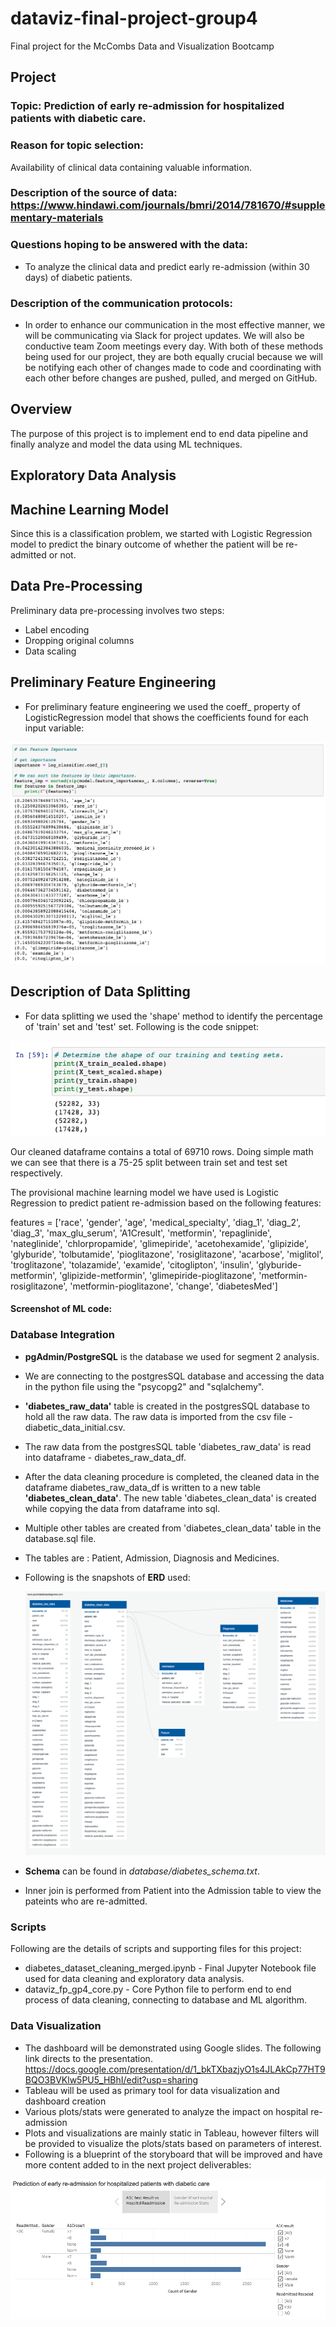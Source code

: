 # dataviz-final-project-group4
Final project for the McCombs Data and Visualization Bootcamp

## Project
### Topic: Prediction of early re-admission for hospitalized patients with diabetic care.
### Reason for topic selection:
Availability of clinical data containing valuable information.

### Description of the source of data: https://www.hindawi.com/journals/bmri/2014/781670/#supplementary-materials
### Questions hoping to be answered with the data: 
- To analyze the clinical data and predict early re-admission (within 30 days) of diabetic patients.

### Description of the communication protocols: 
- In order to enhance our communication in the most effective manner, we will be communicating via Slack for project updates. We will also be conductive team Zoom meetings every day. With both of these methods being used for our project, they are both equally crucial because we will be notifying each other of changes made to code and coordinating with each other before changes are pushed, pulled, and merged on GitHub.

## Overview
The purpose of this project is to implement end to end data pipeline and finally analyze and model the data using ML techniques.

## Exploratory Data Analysis


## Machine Learning Model
Since this is a classification problem, we started with Logistic Regression model to predict the binary outcome of whether the patient will be re-admitted or not.

## Data Pre-Processing
Preliminary data pre-processing involves two steps:
- Label encoding
- Dropping original columns
- Data scaling

## Preliminary Feature Engineering
- For preliminary feature engineering we used the coeff_ property of LogisticRegression model that shows the coefficients found for each input variable:

![](analysis/feature_imp.png) 

## Description of Data Splitting
- For data splitting we used the 'shape' method to identify the percentage of 'train' set and 'test' set. Following is the code snippet:

![](analysis/Test_Train_Set_Percentage.png)

Our cleaned dataframe contains a total of 69710 rows. Doing simple math we can see that there is a 75-25 split between train set and test set respectively.

The provisional machine learning model we have used is Logistic Regression to predict patient re-admission based on the following features:

features = ['race',
 'gender',
 'age',
 'medical_specialty',
 'diag_1',
 'diag_2',
 'diag_3',
 'max_glu_serum',
 'A1Cresult',
 'metformin',
 'repaglinide',
 'nateglinide',
 'chlorpropamide',
 'glimepiride',
 'acetohexamide',
 'glipizide',
 'glyburide',
 'tolbutamide',
 'pioglitazone',
 'rosiglitazone',
 'acarbose',
 'miglitol',
 'troglitazone',
 'tolazamide',
 'examide',
 'citoglipton',
 'insulin',
 'glyburide-metformin',
 'glipizide-metformin',
 'glimepiride-pioglitazone',
 'metformin-rosiglitazone',
 'metformin-pioglitazone',
 'change',
 'diabetesMed']

#### Screenshot of ML code:


### Database Integration

- **pgAdmin/PostgreSQL** is the database we used for segment 2 analysis.

- We are connecting to the postgresSQL database and accessing the data in the python file using the "psycopg2" and "sqlalchemy".

- **'diabetes_raw_data'** table is created in the postgresSQL database to hold all the raw data. The raw data is imported from the csv file - diabetic_data_initial.csv.

- The raw data from the postgresSQL table 'diabetes_raw_data' is read into dataframe - diabetes_raw_data_df.

- After the data cleaning procedure is completed, the cleaned data in the dataframe diabetes_raw_data_df is written to a new table **'diabetes_clean_data'**. The new table 'diabetes_clean_data' is created while copying the data from dataframe into sql.

- Multiple other tables are created from 'diabetes_clean_data' table in the database.sql file.

- The tables are : Patient, Admission, Diagnosis and Medicines.

- Following is the snapshots of **ERD** used:

    ![](database/DiabetesERD.png) 

- **Schema** can be found in *database/diabetes_schema.txt*.

- Inner join is performed from Patient into the Admission table to view the pateints who are re-admitted.

### Scripts
Following are the details of scripts and supporting files for this project:
- diabetes_dataset_cleaning_merged.ipynb - Final Jupyter Notebook file used for data cleaning and exploratory data analysis.
- dataviz_fp_gp4_core.py - Core Python file to perform end to end process of data cleaning, connecting to database and ML algorithm.


### Data Visualization
- The dashboard will be demonstrated using Google slides. The following link directs to the presentation. https://docs.google.com/presentation/d/1_bkTXbazjyO1s4JLAkCp77HT9BQO3BVKlw5PU5_HBhI/edit?usp=sharing
- Tableau will be used as primary tool for data visualization and dashboard creation
- Various plots/stats were generated to analyze the impact on hospital re-admission 
- Plots and visualizations are mainly static in Tableau, however filters will be provided to visualize the plots/stats based on parameters of interest.
- Following is a blueprint of the storyboard that will be improved and have more content added to in the next project deliverables:

![](analysis/dashboard.png)






